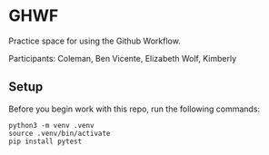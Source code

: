 
# GHWF

Practice space for using the Github Workflow.

Participants:
Coleman, Ben
Vicente, Elizabeth 
Wolf, Kimberly

## Setup

Before you begin work with this repo, run the following commands:

```
python3 -m venv .venv
source .venv/bin/activate
pip install pytest
```
